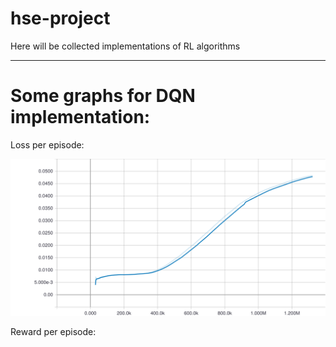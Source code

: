 # hse-project
Here will be collected implementations of RL algorithms 

---

# Some graphs for DQN implementation:

Loss per episode:

<img src="./graphs/Performance_loss.svg">

Reward per episode:


